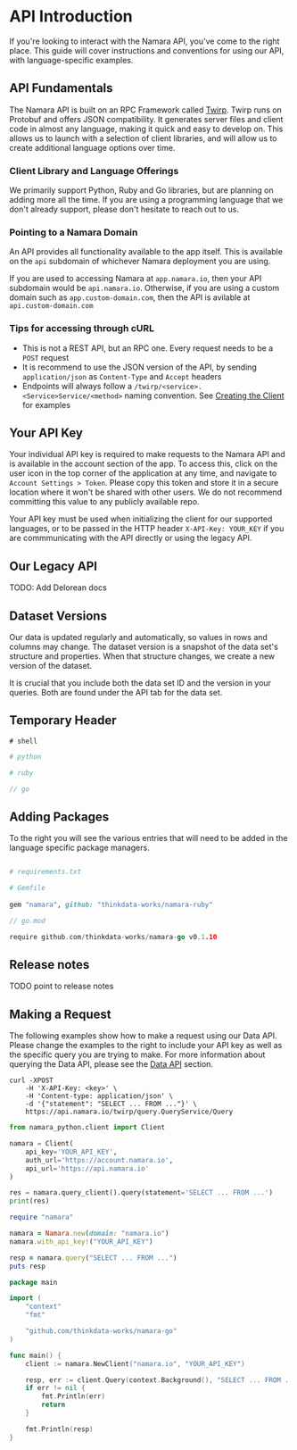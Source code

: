 # API Introduction

If you're looking to interact with the Namara API, you've come to the right place. This guide will cover instructions 
and conventions for using our API, with language-specific examples.

## API Fundamentals

The Namara API is built on an RPC Framework called [Twirp](https://github.com/twitchtv/twirp). Twirp runs on Protobuf and offers JSON compatibility. It generates server files and client code in almost any language, making it quick and easy to develop on. This allows us to launch with a selection of client libraries, and will allow us to create additional language options over time.

### Client Library and Language Offerings

We primarily support Python, Ruby and Go libraries, but are planning on adding more all the time. If you are using a programming language that we don't already support, please don't hesitate to reach out to us.

### Pointing to a Namara Domain

An API provides all functionality available to the app itself. This is available on the `api` subdomain of whichever Namara deployment you are using.

If you are used to accessing Namara at `app.namara.io`, then your API subdomain would be `api.namara.io`. Otherwise, if you are using a custom domain such as `app.custom-domain.com`, then the API is avilable at `api.custom-domain.com`


### Tips for accessing through cURL

- This is not a REST API, but an RPC one. Every request needs to be a `POST` request
- It is recommend to use the JSON version of the API, by sending `application/json` as `Content-Type` and `Accept` headers
- Endpoints will always follow a `/twirp/<service>.<Service>Service/<method>` naming convention. See [Creating the Client](#creating-the-client) for examples


## Your API Key

Your individual API key is required to make requests to the Namara API and is available in the account section of the
app. To access this, click on the user icon in the top corner of the application at any time, and navigate to `Account Settings > Token`. Please copy this token and store it in a secure location where it won't be shared with other users. We do not recommend committing this value to any publicly available repo.

Your API key must be used when initializing the client for our supported languages, or to be passed in the HTTP header
`X-API-Key: YOUR_KEY` if you are commmunicating with the API directly or using the legacy API.


## Our Legacy API

TODO: Add Delorean docs

## Dataset Versions

Our data is updated regularly and automatically, so values in rows and columns may change. The dataset version is a 
snapshot of the data set's structure and properties. When that structure changes, we create a new version of the dataset. 

It is crucial that you include both the data set ID and the version in your queries. Both are found under the API tab 
for the data set.

## Temporary Header

```shell
# shell
```

```python
# python
```

```ruby
# ruby
```

```go
// go
```

## Adding Packages

To the right you will see the various entries that will need to be added in the language specific package managers.

```shell

```

```python
# requirements.txt

```

```ruby
# Gemfile
 
gem "namara", github: "thinkdata-works/namara-ruby" 
```

```go
// go.mod

require github.com/thinkdata-works/namara-go v0.1.10
```

## Release notes

TODO point to release notes

## Making a Request

The following examples show how to make a request using our Data API.  Please change the examples to the right to
include your API key as well as the specific query you are trying to make.  For more information about querying the
Data API, please see the [Data API](#data-api) section.

```shell
curl -XPOST 
    -H 'X-API-Key: <key>' \
    -H 'Content-type: application/json' \
    -d '{"statement": "SELECT ... FROM ..."}' \ 
    https://api.namara.io/twirp/query.QueryService/Query
```

```python
from namara_python.client import Client

namara = Client(
    api_key='YOUR_API_KEY',  
    auth_url='https://account.namara.io',
    api_url='https://api.namara.io'
)

res = namara.query_client().query(statement='SELECT ... FROM ...')
print(res)
```

```ruby
require "namara"

namara = Namara.new(domain: "namara.io")
namara.with_api_key!("YOUR_API_KEY")

resp = namara.query("SELECT ... FROM ...")
puts resp
```

```go
package main

import (
	"context"
	"fmt"

	"github.com/thinkdata-works/namara-go"
)

func main() {
	client := namara.NewClient("namara.io", "YOUR_API_KEY")

	resp, err := client.Query(context.Background(), "SELECT ... FROM ...")
	if err != nil {
		fmt.Println(err)
		return
	}

	fmt.Println(resp)
}
```
